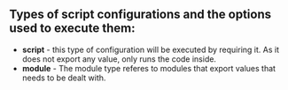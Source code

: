 ## Types of script configurations and the options used to execute them: 
- **script** - this type of configuration will be executed by requiring it. As it does not export any value, only runs the code inside.
- **module** - The module type referes to modules that export values that needs to be dealt with.